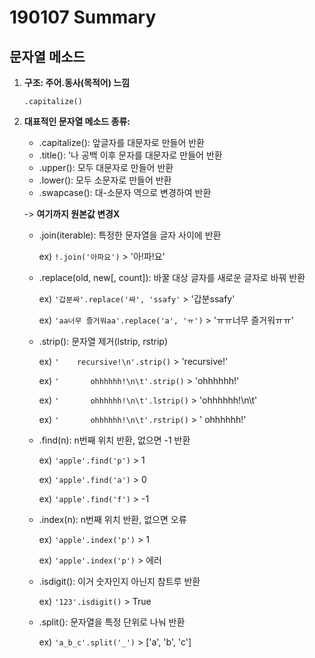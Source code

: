 # 190107 Summary

## 문자열 메소드

1. **구조: 주어.동사(목적어) 느낌**

   `.capitalize()` 

2. **대표적인 문자열 메소드 종류:**

   - .capitalize(): 앞글자를 대문자로 만들어 반환
   - .title(): '나 공백 이후 문자를 대문자로 만들어 반환
   - .upper(): 모두 대문자로 만들어 반환
   - .lower(): 모두 소문자로 만들어 반환
   - .swapcase(): 대-소문자 역으로 변경하여 반환

   -> **여기까지 원본값 변경X**

   - .join(iterable): 특정한 문자열을 글자 사이에 반환

     ex) `!.join('아파요')` > '아!파!요'

   - .replace(old, new[, count]): 바꿀 대상 글자를 새로운 글자로 바꿔 반환

     ex) `'갑분싸'.replace('싸', 'ssafy'` > '갑분ssafy'

     ex) `'aa너무 즐거워aa'.replace('a', 'ㅠ')` > 'ㅠㅠ너무 즐거워ㅠㅠ'

   - .strip(): 문자열 제거(lstrip, rstrip)

     ex) `'    recursive!\n'.strip()` > 'recursive!'

     ex) `'       ohhhhhh!\n\t'.strip()` > 'ohhhhhh!'

     ex) `'       ohhhhhh!\n\t'.lstrip()` > 'ohhhhhh!\n\t'

     ex) `'       ohhhhhh!\n\t'.rstrip()` > '       ohhhhhh!'

   - .find(n): n번째 위치 반환, 없으면 -1 반환

     ex) `'apple'.find('p')` > 1

     ex) `'apple'.find('a')` > 0

     ex) `'apple'.find('f')` > -1

   - .index(n): n번째 위치 반환, 없으면 오류

     ex) `'apple'.index('p')` > 1

     ex) `'apple'.index('p')` > 에러

   - .isdigit(): 이거 숫자인지 아닌지 참트루 반환

     ex) `'123'.isdigit()` > True

   - .split(): 문자열을 특정 단위로 나눠 반환

     ex) `'a_b_c'.split('_')` > ['a', 'b', 'c']
